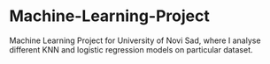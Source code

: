 # Machine-Learning-Project
Machine Learning Project for University of Novi Sad, where I analyse different KNN and logistic regression models on particular dataset.
